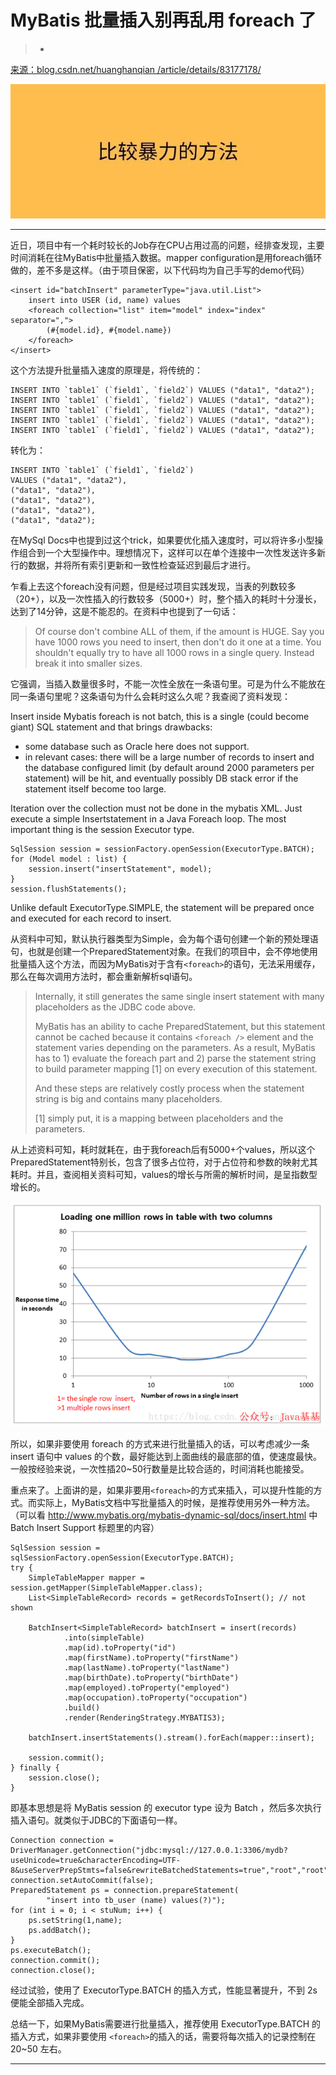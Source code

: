 # MyBatis 批量插入别再乱用 foreach 了

> - 

[来源：blog.csdn.net/huanghanqian
/article/details/83177178/](https://mp.weixin.qq.com/s?__biz=MzUzMTA2NTU2Ng==&mid=2247487551&idx=1&sn=18f64ba49f3f0f9d8be9d1fdef8857d9&scene=21#wechat_redirect)

![图片](img\wx_fmt=jpeg&wxfrom=5&wx_lazy=1&wx_co=1)

------

近日，项目中有一个耗时较长的Job存在CPU占用过高的问题，经排查发现，主要时间消耗在往MyBatis中批量插入数据。mapper configuration是用foreach循环做的，差不多是这样。（由于项目保密，以下代码均为自己手写的demo代码）

```
<insert id="batchInsert" parameterType="java.util.List">
    insert into USER (id, name) values
    <foreach collection="list" item="model" index="index" separator=","> 
        (#{model.id}, #{model.name})
    </foreach>
</insert>
```

这个方法提升批量插入速度的原理是，将传统的：

```
INSERT INTO `table1` (`field1`, `field2`) VALUES ("data1", "data2");
INSERT INTO `table1` (`field1`, `field2`) VALUES ("data1", "data2");
INSERT INTO `table1` (`field1`, `field2`) VALUES ("data1", "data2");
INSERT INTO `table1` (`field1`, `field2`) VALUES ("data1", "data2");
INSERT INTO `table1` (`field1`, `field2`) VALUES ("data1", "data2");
```

转化为：

```
INSERT INTO `table1` (`field1`, `field2`) 
VALUES ("data1", "data2"),
("data1", "data2"),
("data1", "data2"),
("data1", "data2"),
("data1", "data2");
```

在MySql Docs中也提到过这个trick，如果要优化插入速度时，可以将许多小型操作组合到一个大型操作中。理想情况下，这样可以在单个连接中一次性发送许多新行的数据，并将所有索引更新和一致性检查延迟到最后才进行。

乍看上去这个foreach没有问题，但是经过项目实践发现，当表的列数较多（20+），以及一次性插入的行数较多（5000+）时，整个插入的耗时十分漫长，达到了14分钟，这是不能忍的。在资料中也提到了一句话：

> Of course don't combine ALL of them, if the amount is HUGE. Say you have 1000 rows you need to insert, then don't do it one at a time. You shouldn't equally try to have all 1000 rows in a single query. Instead break it into smaller sizes.

它强调，当插入数量很多时，不能一次性全放在一条语句里。可是为什么不能放在同一条语句里呢？这条语句为什么会耗时这么久呢？我查阅了资料发现：

Insert inside Mybatis foreach is not batch, this is a single (could become giant) SQL statement and that brings drawbacks:

- some database such as Oracle here does not support.
- in relevant cases: there will be a large number of records to insert and the database configured limit (by default around 2000 parameters per statement) will be hit, and eventually possibly DB stack error if the statement itself become too large.

Iteration over the collection must not be done in the mybatis XML. Just execute a simple Insertstatement in a Java Foreach loop. The most important thing is the session Executor type.

```
SqlSession session = sessionFactory.openSession(ExecutorType.BATCH);
for (Model model : list) {
    session.insert("insertStatement", model);
}
session.flushStatements();
```

Unlike default ExecutorType.SIMPLE, the statement will be prepared once and executed for each record to insert.

从资料中可知，默认执行器类型为Simple，会为每个语句创建一个新的预处理语句，也就是创建一个PreparedStatement对象。在我们的项目中，会不停地使用批量插入这个方法，而因为MyBatis对于含有`<foreach>`的语句，无法采用缓存，那么在每次调用方法时，都会重新解析sql语句。

> Internally, it still generates the same single insert statement with many placeholders as the JDBC code above.
>
> MyBatis has an ability to cache PreparedStatement, but this statement cannot be cached because it contains `<foreach />` element and the statement varies depending on the parameters. As a result, MyBatis has to 1) evaluate the foreach part and 2) parse the statement string to build parameter mapping [1] on every execution of this statement.
>
> And these steps are relatively costly process when the statement string is big and contains many placeholders.
>
> [1] simply put, it is a mapping between placeholders and the parameters.

从上述资料可知，耗时就耗在，由于我foreach后有5000+个values，所以这个PreparedStatement特别长，包含了很多占位符，对于占位符和参数的映射尤其耗时。并且，查阅相关资料可知，values的增长与所需的解析时间，是呈指数型增长的。

![图片](img\wx_fmt=png-2)

所以，如果非要使用 foreach 的方式来进行批量插入的话，可以考虑减少一条 insert 语句中 values 的个数，最好能达到上面曲线的最底部的值，使速度最快。一般按经验来说，一次性插20~50行数量是比较合适的，时间消耗也能接受。

重点来了。上面讲的是，如果非要用`<foreach>`的方式来插入，可以提升性能的方式。而实际上，MyBatis文档中写批量插入的时候，是推荐使用另外一种方法。（可以看 http://www.mybatis.org/mybatis-dynamic-sql/docs/insert.html 中 Batch Insert Support 标题里的内容）

```
SqlSession session = sqlSessionFactory.openSession(ExecutorType.BATCH);
try {
    SimpleTableMapper mapper = session.getMapper(SimpleTableMapper.class);
    List<SimpleTableRecord> records = getRecordsToInsert(); // not shown
 
    BatchInsert<SimpleTableRecord> batchInsert = insert(records)
            .into(simpleTable)
            .map(id).toProperty("id")
            .map(firstName).toProperty("firstName")
            .map(lastName).toProperty("lastName")
            .map(birthDate).toProperty("birthDate")
            .map(employed).toProperty("employed")
            .map(occupation).toProperty("occupation")
            .build()
            .render(RenderingStrategy.MYBATIS3);
 
    batchInsert.insertStatements().stream().forEach(mapper::insert);
 
    session.commit();
} finally {
    session.close();
}
```

即基本思想是将 MyBatis session 的 executor type 设为 Batch ，然后多次执行插入语句。就类似于JDBC的下面语句一样。

```
Connection connection = DriverManager.getConnection("jdbc:mysql://127.0.0.1:3306/mydb?useUnicode=true&characterEncoding=UTF-8&useServerPrepStmts=false&rewriteBatchedStatements=true","root","root");
connection.setAutoCommit(false);
PreparedStatement ps = connection.prepareStatement(
        "insert into tb_user (name) values(?)");
for (int i = 0; i < stuNum; i++) {
    ps.setString(1,name);
    ps.addBatch();
}
ps.executeBatch();
connection.commit();
connection.close();
```

经过试验，使用了 ExecutorType.BATCH 的插入方式，性能显著提升，不到 2s 便能全部插入完成。

总结一下，如果MyBatis需要进行批量插入，推荐使用 ExecutorType.BATCH 的插入方式，如果非要使用 `<foreach>`的插入的话，需要将每次插入的记录控制在 20~50 左右。

------


